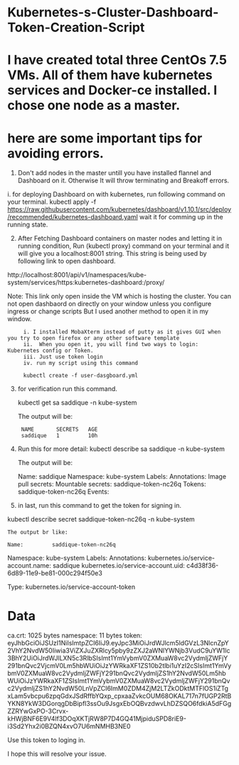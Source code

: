 # Kubernetes-s-Cluster-Dashboard-Token-Creation-Script
# I have created total three CentOs 7.5 VMs. All of them have kubernetes services and Docker-ce installed. I chose one node as a master.
# here are some important tips for avoiding errors.

1. Don't add nodes in the master untill you have installed flannel and Dashboard on it. Otherwise It will throw terminating and Breakoff errors.
 
 i. for deploying Dashboard on with kubernetes, run following command on your terminal.
      kubectl apply -f https://raw.githubusercontent.com/kubernetes/dashboard/v1.10.1/src/deploy/recommended/kubernetes-dashboard.yaml
 wait it for comming up in the running state.
 
 2. After Fetching Dashboard containers on master nodes and letting it in running condition, Run (kubectl proxy)  command on your terminal and it will give you 
   a localhost:8001 string. This string is being used by following link to open dashboard.
   
   http://localhost:8001/api/v1/namespaces/kube-system/services/https:kubernetes-dashboard:/proxy/
   
   Note: This link only open inside the VM which is hosting the cluster. You can not open dashbaord on directly on your window unless you configure
         ingress or change scripts But I used another method to open it in my window.
        
         i. I installed MobaXterm instead of putty as it gives GUI when you try to open firefox or any other software template
         ii.  When you open it, you will find two ways to login: Kubernetes config or Token.
         iii. Just use token login
         iv. run my script using this command
           
         kubectl create -f user-dasgboard.yml
         
   3. for verification run this command.
       
        kubectl get sa saddique  -n kube-system
        
        The output will be:
          
           NAME       SECRETS   AGE
           saddique   1         10h 
   4.   Run this for more detail:
        kubectl describe sa saddique  -n kube-system
        
        The output will be:
        
         Name:                saddique
         Namespace:           kube-system
          Labels:              <none>
          Annotations:         <none>
          Image pull secrets:  <none>
          Mountable secrets:   saddique-token-nc26q
          Tokens:              saddique-token-nc26q
           Events:              <none>
           
   5. in last, run this command to get the token for signing in.
   
   kubectl describe secret  saddique-token-nc26q -n kube-system
   
    The output br like:
    
    Name:         saddique-token-nc26q
Namespace:    kube-system
Labels:       <none>
Annotations:  kubernetes.io/service-account.name: saddique
              kubernetes.io/service-account.uid: c4d38f36-6d89-11e9-be81-000c294f50e3

Type:  kubernetes.io/service-account-token

Data
====
ca.crt:     1025 bytes
namespace:  11 bytes
token:      eyJhbGciOiJSUzI1NiIsImtpZCI6IiJ9.eyJpc3MiOiJrdWJlcm5ldGVzL3NlcnZpY2VhY2NvdW50Iiwia3ViZXJuZXRlcy5pby9zZXJ2aWNlYWNjb3VudC9uYW1lc3BhY2UiOiJrdWJlLXN5c3RlbSIsImt1YmVybmV0ZXMuaW8vc2VydmljZWFjY291bnQvc2VjcmV0Lm5hbWUiOiJzYWRkaXF1ZS10b2tlbi1uYzI2cSIsImt1YmVybmV0ZXMuaW8vc2VydmljZWFjY291bnQvc2VydmljZS1hY2NvdW50Lm5hbWUiOiJzYWRkaXF1ZSIsImt1YmVybmV0ZXMuaW8vc2VydmljZWFjY291bnQvc2VydmljZS1hY2NvdW50LnVpZCI6ImM0ZDM4ZjM2LTZkODktMTFlOS1iZTgxLam5vbcpu6zpqGdxJSdRffbYQxp_cpxaaZvkcOUM68OKAL717n7fUGP2RtBYKN8YkW3DGorqgDbBipfl3ssOu9JsgxEbOQBvzdwvLhDZSQO6fdkiA5dFGgZZRYwGxPO-3Crvx-kHWjBNF6E9V4lf3DOqXKTjRW8P7D4GQ41MjpiduSPD8riE9-i3Sd2Yhx2i0BZQN4xvO7U6mNMHB3NE0

Use this token to loging in.

I hope this will resolve your issue.
